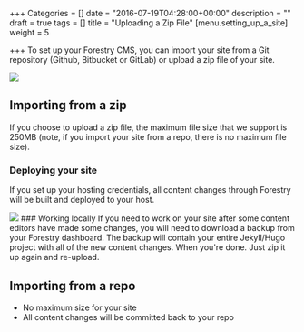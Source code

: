 +++
Categories = []
date = "2016-07-19T04:28:00+00:00"
description = ""
draft = true
tags = []
title = "Uploading a Zip File"
[menu.setting_up_a_site]
weight = 5

+++
To set up your Forestry CMS, you can import your site from a Git repository (Github, Bitbucket or GitLab) or upload a zip file of your site.  

<img src="/docs/forestryio/images/Screen Shot 2016-08-18 at 10.48.54 AM.png" class="medium center">

## Importing from a zip

If you choose to upload a zip file, the maximum file size that we support is 250MB (note, if you import your site from a repo, there is no maximum file size).

### Deploying your site
If you set up your hosting credentials, all content changes through Forestry will be built and deployed to your host.

<img src="/docs/forestryio/images/download-backup-forestry.png" class="small right">
### Working locally 
If you need to work on your site after some content editors have made some changes, you will need to download a backup from your Forestry dashboard. The backup will contain your entire Jekyll/Hugo project with all of the new content changes.  When you're done. Just  zip it up again and re-upload.

## Importing from a repo
* No maximum size for your site
* All content changes will be committed back to your repo

